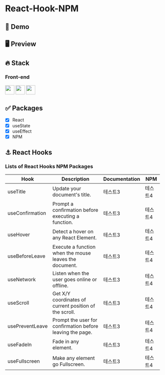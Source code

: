 # React-Hook-NPM

## 🔗 Demo

## 🖥 Preview

## 🔥 Stack
### Front-end
<img height="30" src="https://img.shields.io/badge/React-black?style=for-the-badge&logo=React&logoColor=#61DAFB"/> <img height="30" src="https://img.shields.io/badge/Javascript-black?style=for-the-badge&logo=Javascript&logoColor=F7DF1E"/>
<img height="30" src="https://img.shields.io/badge/npm-CB3837?style=for-the-badge&logo=npm&logoColor=white" />

## ✅ Packages
- [x] React
- [x] useState
- [x] useEffect
- [x] NPM

## ⚓ React Hooks
### Lists of React Hooks NPM Packages
Hook|Description|Documentation|NPM|
|------|---|---|---|
|useTitle|Update your document's title.|테스트3|테스트4|
|useConfirmation|Prompt a confirmation before executing a function.|테스트3|테스트4|
|useHover|Detect a hover on any React Element.|테스트3|테스트4|
|useBeforeLeave|Execute a function when the mouse leaves the document.|테스트3|테스트4|
|useNetwork|Listen when the user goes online or offline.|테스트3|테스트4|
|useScroll|Get X/Y coordinates of current position of the scroll.|테스트3|테스트4|
|usePreventLeave|Prompt the user for confirmation before leaving the page.|테스트3|테스트4|
|useFadeIn|Fade in any element.|테스트3|테스트4|
|useFullscreen|Make any element go Fullscreen.|테스트3|테스트4|
